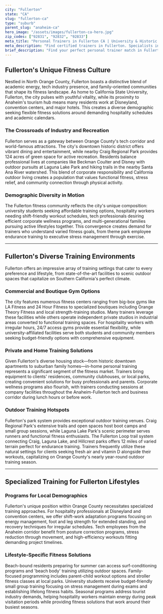 ```yaml
---
city: "Fullerton"
state: "CA"
slug: "fullerton-ca"
type: "suburb"
parent_slug: "anaheim-ca"
hero_image: "/assets/images/fullerton-ca-hero.jpg"
zip_codes: ["92831", "92832", "92833"]
meta_title: "Personal Trainers in Fullerton CA | University & Historic District Fitness"
meta_description: "Find certified trainers in Fullerton. Specialists in Cal State Fullerton student fitness, historic home gyms, and downtown entertainment district wellness."
brief_description: "Find your perfect personal trainer match in Fullerton, CA, and achieve your fitness goals with expert guidance tailored to Orange County's active lifestyle. Whether you're a busy tech professional at the Anaheim tech corridor, a hospitality worker at nearby Disneyland, or a family-focused resident seeking sustainable health, we connect you with certified trainers who understand your schedule and local environment. Our service specializes in high-intensity interval training, strength conditioning, and stress management programs designed for Orange County's unique demographic. Start your transformation today with a trainer who knows Fullerton's best workout spots and community resources."
---
```

## Fullerton's Unique Fitness Culture

Nestled in North Orange County, Fullerton boasts a distinctive blend of academic energy, tech industry presence, and family-oriented communities that shape its fitness landscape. As home to California State University, Fullerton, the city pulses with youthful vitality, while its proximity to Anaheim's tourism hub means many residents work at Disneyland, convention centers, and major hotels. This creates a diverse demographic seeking flexible fitness solutions around demanding hospitality schedules and academic calendars.

### The Crossroads of Industry and Recreation

Fullerton serves as a gateway between Orange County's tech corridor and world-famous attractions. The city's downtown historic district offers vibrant dining and entertainment, while nearby Craig Regional Park provides 124 acres of green space for active recreation. Residents balance professional lives at companies like Beckman Coulter and Disney with outdoor pursuits at Laguna Lake Park and hiking trails in the nearby Santa Ana River watershed. This blend of corporate responsibility and California outdoor living creates a population that values functional fitness, stress relief, and community connection through physical activity.

### Demographic Diversity in Motion

The Fullerton fitness community reflects the city's unique composition: university students seeking affordable training options, hospitality workers needing shift-friendly workout schedules, tech professionals desiring efficient corporate wellness programs, and multi-generational families pursuing active lifestyles together. This convergence creates demand for trainers who understand varied fitness goals, from theme park employee endurance training to executive stress management through exercise.

---

## Fullerton's Diverse Training Environments

Fullerton offers an impressive array of training settings that cater to every preference and lifestyle, from state-of-the-art facilities to scenic outdoor spaces that capitalize on Southern California's perfect climate.

### Commercial and Boutique Gym Options

The city features numerous fitness centers ranging from big-box gyms like LA Fitness and 24 Hour Fitness to specialized boutiques including Orange Theory Fitness and local strength-training studios. Many trainers leverage these facilities while others operate independent private studios in industrial areas converted to functional training spaces. For hospitality workers with irregular hours, 24/7 access gyms provide essential flexibility, while university-affiliated facilities serve both students and community members seeking budget-friendly options with comprehensive equipment.

### Private and Home Training Solutions

Given Fullerton's diverse housing stock—from historic downtown apartments to suburban family homes—in-home personal training represents a significant segment of the fitness market. Trainers bring equipment to clients' residences, community clubhouses, or local parks, creating convenient solutions for busy professionals and parents. Corporate wellness programs also flourish, with trainers conducting sessions at company facilities throughout the Anaheim-Fullerton tech and business corridor during lunch hours or before work.

### Outdoor Training Hotspots

Fullerton's park system provides exceptional outdoor training venues. Craig Regional Park's extensive trails and open spaces host boot camps and small group sessions, while Laguna Lake Park's scenic perimeter serves runners and functional fitness enthusiasts. The Fullerton Loop trail system connecting Craig, Laguna Lake, and Hillcrest parks offers 12 miles of varied terrain perfect for endurance training. Trainers frequently utilize these natural settings for clients seeking fresh air and vitamin D alongside their workouts, capitalizing on Orange County's nearly year-round outdoor training season.

---

## Specialized Training for Fullerton Lifestyles

### Programs for Local Demographics

Fullerton's unique position within Orange County necessitates specialized training approaches. For hospitality professionals at Disneyland and convention centers, we offer shift-work adaptation programs focusing on energy management, foot and leg strength for extended standing, and recovery techniques for irregular schedules. Tech employees from the Anaheim corridor benefit from posture correction programs, stress reduction through movement, and high-efficiency workouts fitting demanding project timelines.

### Lifestyle-Specific Fitness Solutions

Beach-bound residents preparing for summer can access surf-conditioning programs and 'beach body' training utilizing outdoor spaces. Family-focused programming includes parent-child workout options and stroller fitness classes at local parks. University students receive budget-friendly small group training focusing on stress management during exams and establishing lifelong fitness habits. Seasonal programs address tourist industry demands, helping hospitality workers maintain energy during peak visitation periods while providing fitness solutions that work around their busiest seasons.